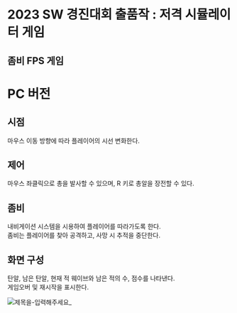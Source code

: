2023 SW 경진대회 출품작 : 저격 시뮬레이터 게임
===  
좀비 FPS 게임
---
# PC 버전
## 시점
마우스 이동 방향에 따라 플레이어의 시선 변화한다. 
## 제어
마우스 좌클릭으로 총을 발사할 수 있으며, R 키로 총알을 장전할 수 있다.
## 좀비
내비게이션 시스템을 시용하여 플레이어를 따라가도록 한다.  
좀비는 플레이어를 찾아 공격하고, 사망 시 추적을 중단한다.  
## 화면 구성
탄알, 남은 탄알, 현재 적 웨이브와 남은 적의 수, 점수를 나타낸다.  
게임오버 및 재시작을 표시한다.  

![제목을-입력해주세요_](https://github.com/this-is-hyeon/sungshin2023/assets/113247511/50b7b5bf-d021-4c01-9815-b4f0a0881388)







